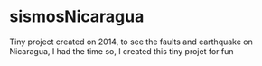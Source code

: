 sismosNicaragua
===============

Tiny project created on 2014, to see the faults and earthquake on Nicaragua, I had the time so, I created this tiny projet for fun
